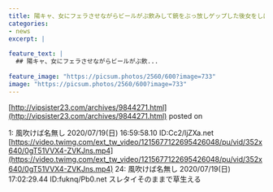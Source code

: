 ```yaml
---
title: 陽キャ、女にフェラさせながらビールがぶ飲みして銃をぶっ放しゲップした後女をしばく
categories:
- news
excerpt: |
  
feature_text: |
  ## 陽キャ、女にフェラさせながらビールがぶ飲...
  
feature_image: "https://picsum.photos/2560/600?image=733"
image: "https://picsum.photos/2560/600?image=733"
---
```


[http://vipsister23.com/archives/9844271.html](http://vipsister23.com/archives/9844271.html)
posted on 

<!--more-->

1: 風吹けば名無し 2020/07/19(日) 16:59:58.10 ID:Cc2/ljZXa.net [https://video.twimg.com/ext_tw_video/1215677122695426048/pu/vid/352x640/0gT51VVX4-ZVKJns.mp4](https://video.twimg.com/ext_tw_video/1215677122695426048/pu/vid/352x640/0gT51VVX4-ZVKJns.mp4) 24: 風吹けば名無し 2020/07/19(日) 17:02:29.44 ID:fuknq/Pb0.net スレタイそのままで草生える
